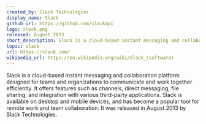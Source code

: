 ```yaml
---
created_by: Slack Technologies
display_name: Slack
github_url: https://github.com/slackapi
logo: slack.png
released: August 2013
short_description: Slack is a cloud-based instant messaging and collaboration platform for teams and organizations.
topic: slack
url: https://slack.com/
wikipedia_url: https://en.wikipedia.org/wiki/Slack_(software)
---
```

Slack is a cloud-based instant messaging and collaboration platform designed for teams and organizations to communicate and work together efficiently. It offers features such as channels, direct messaging, file sharing, and integration with various third-party applications. Slack is available on desktop and mobile devices, and has become a popular tool for remote work and team collaboration. It was released in August 2013 by Slack Technologies.
